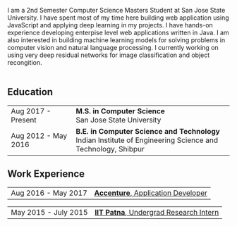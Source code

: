I am a 2nd Semester Computer Science Masters Student at San Jose State University. I have spent most of my time here building web application using JavaScript and applying deep learning in my projects. I have hands-on experience developing enterpise level web applications written in Java. 
I am also interested in building machine learning models for solving problems in computer vision and natural language processing. 
I currently working on using very deep residual networks for image classification and object recongition.<br><br>

## <i class="fa fa-chevron-right"></i> Education

<table class="table table-hover">
  <tr>
    <td class="col-md-3">Aug 2017 - Present</td>
    <td>
        <strong>M.S. in Computer Science</strong>
        <br>
      San Jose State University
    </td>
  </tr>
  <tr>
    <td class="col-md-3">Aug 2012 - May 2016</td>
    <td>
        <strong>B.E. in Computer Science and Technology</strong>
        <br>
      Indian Institute of Engineering Science and Technology, Shibpur
    </td>
  </tr>
</table>


## <i class="fa fa-chevron-right"></i> Work Experience


<table class="table table-hover">
  <tr>
    <td class='col-md-3'>Aug 2016 - May 2017</td> 
    <td><a href='javascript: none' onclick='$("#accenture_info").toggle()'><strong> Accenture</strong>, Application Developer</a> </td>
   </tr>
</table>

<div id="accenture_info" style="text-align: justify; display: none" markdown="1">
<ul>
<li>Enhanced and maintained web-application suites using various technologies including backend modifications and other fixes. </li>
<li>Designed scripts for automated reporting of product data using Python and Shell scripting, drastically reduced the time needed for generating reports previously completed manually.</li>
<li>Contributed to the development of Accenture Automatic Ticket Resolver, aimed at reducing the average issue resolution time to 2 hours
Mentored new team members in JavaScript and Java technologies. </li>
</ul>
<strong><i>
  Technologies:  Java, JavaScript, Angular JS, JQuery, Shell Scripting, Python, Maven, PL/SQL, RESTFul web services
</i></strong><br>
</div>




<table class="table table-hover">
 <tr>
    <td class='col-md-3'>May 2015 - July 2015</td> 
    <td><a href='javascript: none' onclick='$("#iitp_info").toggle()'><strong> IIT Patna</strong>, Undergrad Research Intern</a> </td>
</tr>
</table>

<div id="iitp_info" style="text-align: justify; display: none" markdown="1">
<ul>
<li>Created an aspect-based sentiment classifier for online user reviews. More fine-grained sentiment analysis, giving the review for each aspect in a review. </li>
<li>Trained models for automatic extraction and classification of aspect terms and sentiments using Conditional Random Field (CRF) and Support Vector Machines (SVM).</li>
<li>Performed experiments on the benchmark dataset SemEval 2014 to measure extraction and classification accuracy of the model. </li>
</ul>
<strong><i>
  Technologies: Java, Shell Scripting, Python, Machine Learning, Support Vector Machines.
</i></strong><br>
</div>


